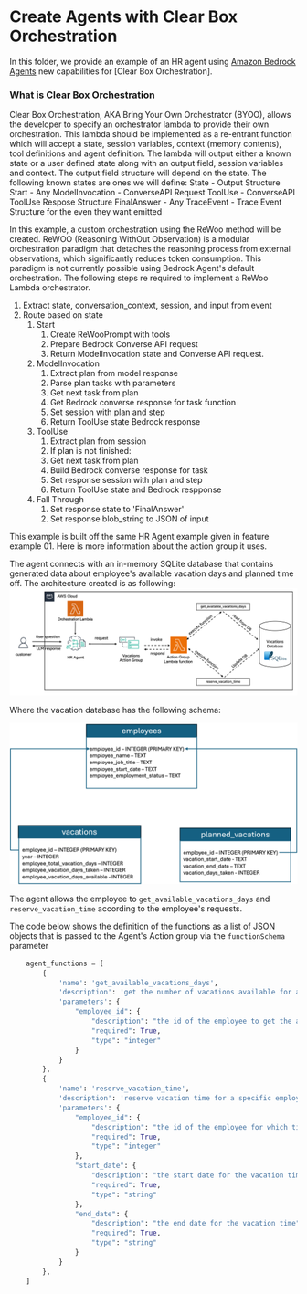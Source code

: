 # Create Agents with Clear Box Orchestration

In this folder, we provide an example of an HR agent using [Amazon Bedrock Agents](https://aws.amazon.com/bedrock/agents/) new capabilities for [Clear Box Orchestration].

### What is Clear Box Orchestration
Clear Box Orchestration, AKA Bring Your Own Orchestrator (BYOO), allows the developer to specify an orchestrator lambda to provide their own orchestration. This lambda should be implemented as a re-entrant function which will accept a state, session variables, context (memory contents), tool definitions and agent definition. The lambda will output either a known state or a user defined state along with an output field, session variables and context. The output field structure will depend on the state. The following known states are ones we will define:
State - Output Structure
Start - Any
ModelInvocation - ConverseAPI Request
ToolUse - ConverseAPI ToolUse Respose Structure
FinalAnswer - Any
TraceEvent - Trace Event Structure for the even they want emitted

In this example, a custom orchestration using the ReWoo method will be created. ReWOO (Reasoning WithOut Observation) is a modular orchestration paradigm that detaches the reasoning process from external observations, which significantly reduces token consumption. This paradigm is not currently possible using Bedrock Agent's default orchestration. The following steps re required to implement a ReWoo Lambda orchestrator. 

1. Extract state, conversation_context, session, and input from event
2. Route based on state
    1. Start
        1. Create ReWooPrompt with tools
        2. Prepare Bedrock Converse API request
        3. Return ModelInvocation state and Converse API request.         
    2. ModelInvocation
        1. Extract plan from model response
        2. Parse plan tasks with parameters
        3. Get next task from plan
        4. Get Bedrock converse response for task function
        5. Set session with plan and step
        6. Return ToolUse state Bedrock response        
    3. ToolUse
        1. Extract plan from session
        2. If plan is not finished:
        3. Get next task from plan
        4. Build Bedrock converse response for task
        5. Set response session with plan and step
        6. Return ToolUse state and Bedrock respponse
    4. Fall Through
        1. Set response state to 'FinalAnswer'
        2. Set response blob_string to JSON of input

This example is built off the same HR Agent example given in feature example 01. Here is more information about the action group it uses.

The agent connects with an in-memory SQLite database that contains generated data about employee's available vacation days and planned time off. The architecture created is as following:
![HR Assistant Agent](images/architecture.png)

Where the vacation database has the following schema:

![Three tables: {employees, vacations, planned_vacations}, employees: {employee_id - INTEGER, employee_name - TEXT, employee_job_title - TEXT, employee_start_date - TEXT, employee_employment_status - TEXT}, vacations: {employee_id - INTEGER, year - INTEGER, employee_total_vacation_days - INTEGER, employee_vacation_days_taken - INTEGER, employee_vacation_days_available - INTEGER}, planned_vacations: {employee_id - INTEGER, vacation_start_date - TEXT, vacation_end_date - TEXT, vacation_days_taken - INTEGER}](images/HR_DB.png)

The agent allows the employee to `get_available_vacations_days` and `reserve_vacation_time` according to the employee's requests.

The code below shows the definition of the functions as a list of JSON objects that is passed to the Agent's Action group via the `functionSchema` parameter
```python
    agent_functions = [
        {
            'name': 'get_available_vacations_days',
            'description': 'get the number of vacations available for a certain employee',
            'parameters': {
                "employee_id": {
                    "description": "the id of the employee to get the available vacations",
                    "required": True,
                    "type": "integer"
                }
            }
        },
        {
            'name': 'reserve_vacation_time',
            'description': 'reserve vacation time for a specific employee',
            'parameters': {
                "employee_id": {
                    "description": "the id of the employee for which time off will be reserved",
                    "required": True,
                    "type": "integer"
                },
                "start_date": {
                    "description": "the start date for the vacation time",
                    "required": True,
                    "type": "string"
                },
                "end_date": {
                    "description": "the end date for the vacation time",
                    "required": True,
                    "type": "string"
                }
            }
        },
    ]
```

